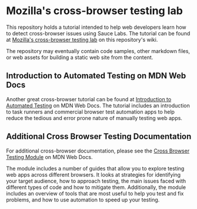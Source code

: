 # Mozilla's cross-browser testing lab

This repository holds a tutorial intended to help web developers learn how to
detect cross-browser issues using Sauce Labs. The tutorial can be found at
[Mozilla's cross-browser testing lab](https://github.com/mdn/crossbrowser-testing-lab/wiki#mozillas-cross-browser-testing-lab)
on this repository's wiki.

The repository may eventually contain code samples, other markdown files, or
web assets for building a static web site from the content.

## Introduction to Automated Testing on MDN Web Docs

Another great cross-browser tutorial can be found at [Introduction to Automated Testing](https://developer.mozilla.org/en-US/docs/Learn/Tools_and_testing/Cross_browser_testing/Automated_testing#Using_Sauce_Labs_to_speed_up_browser_testing) on MDN Web Docs.  The tutorial includes
an introduction to task runners and commercial browser test automation apps to
help reduce the tedious and error prone nature of manually testing web apps.

## Additional Cross Browser Testing Documentation

For additional cross-browser documentation, please see the
[Cross Browser Testing Module](https://developer.mozilla.org/en-US/docs/Learn/Tools_and_testing/Cross_browser_testing)
on MDN Web Docs.

The module includes a number of guides that allow you to explore testing web apps
across different browsers.  It looks at strategies for identifying your target
audience, how to approach testing, the main issues faced with different types of
code and how to mitigate them.  Additionally, the module includes an overview of
tools that are most useful to help you test and fix problems, and how to use
automation to speed up your testing.
